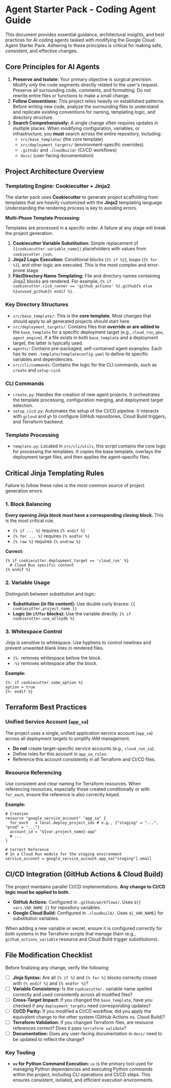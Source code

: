 # Agent Starter Pack - Coding Agent Guide

This document provides essential guidance, architectural insights, and best practices for AI coding agents tasked with modifying the Google Cloud Agent Starter Pack. Adhering to these principles is critical for making safe, consistent, and effective changes.

## Core Principles for AI Agents

1.  **Preserve and Isolate:** Your primary objective is surgical precision. Modify *only* the code segments directly related to the user's request. Preserve all surrounding code, comments, and formatting. Do not rewrite entire files or functions to make a small change.
2.  **Follow Conventions:** This project relies heavily on established patterns. Before writing new code, analyze the surrounding files to understand and replicate existing conventions for naming, templating logic, and directory structure.
3.  **Search Comprehensively:** A single change often requires updates in multiple places. When modifying configuration, variables, or infrastructure, you **must** search across the entire repository, including:
    *   `src/base_template/` (the core template)
    *   `src/deployment_targets/` (environment-specific overrides)
    *   `.github/` and `.cloudbuild/` (CI/CD workflows)
    *   `docs/` (user-facing documentation)

## Project Architecture Overview

### Templating Engine: Cookiecutter + Jinja2

The starter pack uses **Cookiecutter** to generate project scaffolding from templates that are heavily customized with the **Jinja2** templating language. Understanding the rendering process is key to avoiding errors.

**Multi-Phase Template Processing:**

Templates are processed in a specific order. A failure at any stage will break the project generation.

1.  **Cookiecutter Variable Substitution:** Simple replacement of `{{cookiecutter.variable_name}}` placeholders with values from `cookiecutter.json`.
2.  **Jinja2 Logic Execution:** Conditional blocks (`{% if %}`), loops (`{% for %}`), and other logic are executed. This is the most complex and error-prone stage.
3.  **File/Directory Name Templating:** File and directory names containing Jinja2 blocks are rendered. For example, `{% if cookiecutter.cicd_runner == 'github_actions' %}.github{% else %}unused_github{% endif %}`.

### Key Directory Structures

-   `src/base_template/`: This is the **core template**. Most changes that should apply to all generated projects should start here.
-   `src/deployment_targets/`: Contains files that **override or are added to** the `base_template` for a specific deployment target (e.g., `cloud_run`, `gke`, `agent_engine`). If a file exists in both `base_template` and a deployment target, the latter is typically used.
-   `agents/`: Contains pre-packaged, self-contained agent examples. Each has its own `.template/templateconfig.yaml` to define its specific variables and dependencies.
-   `src/cli/commands`: Contains the logic for the CLI commands, such as `create` and `setup-cicd`.

### CLI Commands

-   `create.py`: Handles the creation of new agent projects. It orchestrates the template processing, configuration merging, and deployment target selection.
-   `setup_cicd.py`: Automates the setup of the CI/CD pipeline. It interacts with `gcloud` and `gh` to configure GitHub repositories, Cloud Build triggers, and Terraform backend.

### Template Processing

-   `template.py`: Located in `src/cli/utils`, this script contains the core logic for processing the templates. It copies the base template, overlays the deployment target files, and then applies the agent-specific files.

## Critical Jinja Templating Rules

Failure to follow these rules is the most common source of project generation errors.

### 1. Block Balancing
**Every opening Jinja block must have a corresponding closing block.** This is the most critical rule.

-   `{% if ... %}` requires `{% endif %}`
-   `{% for ... %}` requires `{% endfor %}`
-   `{% raw %}` requires `{% endraw %}`

**Correct:**
```jinja
{% if cookiecutter.deployment_target == 'cloud_run' %}
  # Cloud Run specific content
{% endif %}
```

### 2. Variable Usage
Distinguish between substitution and logic:

-   **Substitution (in file content):** Use double curly braces: `{{ cookiecutter.project_name }}`
-   **Logic (in `if`/`for` blocks):** Use the variable directly: `{% if cookiecutter.use_alloydb %}`

### 3. Whitespace Control
Jinja is sensitive to whitespace. Use hyphens to control newlines and prevent unwanted blank lines in rendered files.

-   `{%-` removes whitespace before the block.
-   `-%}` removes whitespace after the block.

**Example:**
```jinja
{%- if cookiecutter.some_option %}
option = true
{%- endif %}
```

## Terraform Best Practices

### Unified Service Account (`app_sa`)
The project uses a single, unified application service account (`app_sa`) across all deployment targets to simplify IAM management.

-   **Do not** create target-specific service accounts (e.g., `cloud_run_sa`).
-   Define roles for this account in `app_sa_roles`.
-   Reference this account consistently in all Terraform and CI/CD files.

### Resource Referencing
Use consistent and clear naming for Terraform resources. When referencing resources, especially those created conditionally or with `for_each`, ensure the reference is also correctly keyed.

**Example:**
```hcl
# Creation
resource "google_service_account" "app_sa" {
  for_each   = local.deploy_project_ids # e.g., {"staging" = "...", "prod" = "..."}
  account_id = "${var.project_name}-app"
  # ...
}

# Correct Reference
# In a Cloud Run module for the staging environment
service_account = google_service_account.app_sa["staging"].email
```

## CI/CD Integration (GitHub Actions & Cloud Build)

The project maintains parallel CI/CD implementations. **Any change to CI/CD logic must be applied to both.**

-   **GitHub Actions:** Configured in `.github/workflows/`. Uses `${{ vars.VAR_NAME }}` for repository variables.
-   **Google Cloud Build:** Configured in `.cloudbuild/`. Uses `${_VAR_NAME}` for substitution variables.

When adding a new variable or secret, ensure it is configured correctly for both systems in the Terraform scripts that manage them (e.g., `github_actions_variable` resource and Cloud Build trigger substitutions).

## File Modification Checklist

Before finalizing any change, verify the following:

-   [ ] **Jinja Syntax:** Are all `{% if %}` and `{% for %}` blocks correctly closed with `{% endif %}` and `{% endfor %}`?
-   [ ] **Variable Consistency:** Is the `cookiecutter.` variable name spelled correctly and used consistently across all modified files?
-   [ ] **Cross-Target Impact:** If you changed the `base_template`, have you checked if any `deployment_targets` need corresponding updates?
-   [ ] **CI/CD Parity:** If you modified a CI/CD workflow, did you apply the equivalent change to the other system (GitHub Actions vs. Cloud Build)?
-   [ ] **Terraform Validation:** If you changed Terraform files, are resource references correct? Does it pass `terraform validate`?
-   [ ] **Documentation:** Does any user-facing documentation in `docs/` need to be updated to reflect the change?

### Key Tooling

-   **`uv` for Python Command Execution:** `uv` is the primary tool used for managing Python dependencies and executing Python commands within the project, including CLI operations and CI/CD steps. This ensures consistent, isolated, and efficient execution environments.
